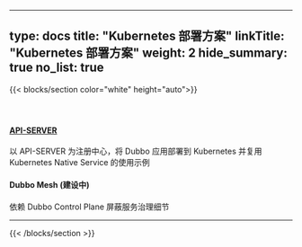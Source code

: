 
---
type: docs
title: "Kubernetes 部署方案"
linkTitle: "Kubernetes 部署方案"
weight: 2
hide_summary: true
no_list: true
---

{{< blocks/section color="white" height="auto">}}
<div class="td-content list-page">
    <div class="lead"></div><header class="article-meta">
    </header><div class="row">
    <div class="col-sm col-md-6 mb-4 mb-md-0">
        <div class="h-100 card shadow" href="#">
            <div class="card-body">
                <h4 class="card-title">
                    <a href='{{< relref "./deploy-on-k8s/" >}}'>API-SERVER</a>
                </h4>
                <p>以 API-SERVER 为注册中心，将 Dubbo 应用部署到 Kubernetes 并复用 Kubernetes Native Service 的使用示例</p>
            </div>
        </div>
    </div>
    <div class="col-sm col-md-6 mb-4 mb-md-0">
        <div class="h-100 card shadow" href="#">
            <div class="card-body">
                <h4 class="card-title">
<!--                     <a href='{{< relref "./deploy-on-k8s/" >}}'>Dubbo Mesh</a> -->
                    <p>Dubbo Mesh (建设中)</p>
                </h4>
                <p>依赖 Dubbo Control Plane 屏蔽服务治理细节</p>
            </div>
        </div>
    </div>
</div>
<hr>
</div>

{{< /blocks/section >}}
